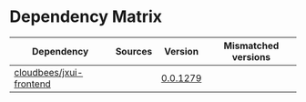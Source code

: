 # Dependency Matrix

Dependency | Sources | Version | Mismatched versions
---------- | ------- | ------- | -------------------
[cloudbees/jxui-frontend](https://github.com/cloudbees/jxui-frontend) |  | [0.0.1279](https://github.com/cloudbees/jxui-frontend/releases/tag/v0.0.1279) | 
